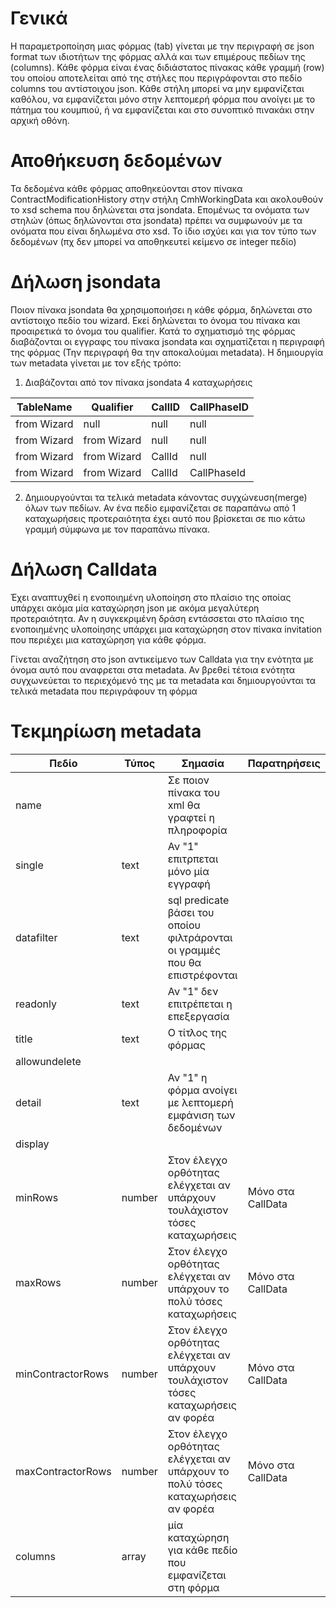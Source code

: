 # Γενικά
Η παραμετροποίηση μιας φόρμας (tab) γίνεται με την περιγραφή σε json format των ιδιοτήτων της φόρμας αλλά και των επιμέρους πεδίων της (columns). Κάθε φόρμα είναι ένας διδιάστατος πίνακας κάθε γραμμή (row) του οποίου αποτελείται από της στήλες που περιγράφονται στο πεδίο columns του αντίστοιχου json. Κάθε στήλη μπορεί να μην εμφανίζεται καθόλου, να εμφανίζεται μόνο στην λεπτομερή φόρμα που ανοίγει με το πάτημα του κουμπιού, ή να εμφανίζεται και στο συνοπτικό πινακάκι στην αρχική οθόνη.
# Αποθήκευση δεδομένων
Τα δεδομένα κάθε φόρμας αποθηκεύονται στον πίνακα ContractModificationHistory στην στήλη CmhWorkingData και ακολουθούν το xsd schema που δηλώνεται στα jsondata. Επομένως τα ονόματα των στηλών (όπως δηλώνονται στα jsondata) πρέπει να συμφωνούν με τα ονόματα που είναι δηλωμένα στο xsd. Το ίδιο ισχύει και για τον τύπο των δεδομένων (πχ δεν μπορεί να αποθηκευτεί κείμενο σε integer πεδίο)
# Δήλωση jsondata
Ποιον πίνακα jsondata θα χρησιμοποιήσει η κάθε φόρμα, δηλώνεται στο αντίστοιχο πεδίο του wizard. Εκεί δηλώνεται το όνομα του πίνακα και προαιρετικά το όνομα του qualifier. Κατά το σχηματισμό της φόρμας διαβάζονται οι εγγραφς του πίνακα jsondata και σχηματίζεται η περιγραφή της φόρμας (Την περιγραφή θα την αποκαλούμαι metadata).
Η δημιουργία των metadata γίνεται με τον εξής τρόπο:
1. Διαβάζονται από τον πίνακα jsondata 4 καταχωρήσεις

| TableName | Qualifier | CallID | CallPhaseID |
| --------- | --------- |------- |------------ |
| from Wizard | null | null | null |
| from Wizard | from Wizard | null | null |
| from Wizard | from Wizard | CallId | null |
| from Wizard | from Wizard | CallId | CallPhaseId |

2. Δημιουργούνται τα τελικά metadata κάνοντας συγχώνευση(merge) όλων των πεδίων. Αν ένα πεδίο εμφανίζεται σε παραπάνω από 1 καταχωρήσεις προτεραιότητα έχει αυτό που βρίσκεται σε πιο κάτω γραμμή σύμφωνα με τον παραπάνω πίνακα.
# Δήλωση Calldata
Έχει αναπτυχθεί η ενοποιημένη υλοποίηση στο πλαίσιο της οποίας υπάρχει ακόμα μία καταχώρηση json με ακόμα μεγαλύτερη προτεραιότητα. 
Αν η συγκεκριμένη δράση εντάσσεται στο πλαίσιο της ενοποιημένης υλοποίησης υπάρχει μια καταχώρηση στον πίνακα invitation που περιέχει μια καταχώρηση για κάθε φόρμα.

Γίνεται αναζήτηση στο json αντικείμενο των Calldata για την ενότητα με όνομα αυτό που αναφρεται στα metadata. Αν βρεθεί τέτοια ενότητα συγχωνεύεται το περιεχόμενό της με τα metadata και δημιουργούνται τα τελικά metadata που περιγράφουν τη φόρμα
# Τεκμηρίωση metadata

| Πεδίο | Τύπος | Σημασία | Παρατηρήσεις |
| --------- | --------- |------- |------------ |
| name | | Σε ποιον πίνακα του xml θα γραφτεί η πληροφορία |  |
| single| text | Αν "1" επιτρπεται μόνο μία εγγραφή| |
| datafilter| text | sql predicate βάσει του οποίου φιλτράρονται οι γραμμές που θα επιστρέφονται | |
| readonly| text| Αν "1" δεν επιτρέπεται η επεξεργασία | |
| title| text | Ο τίτλος της φόρμας | |
| allowundelete| |  | |
| detail| text| Αν "1" η φόρμα ανοίγει με λεπτομερή εμφάνιση των δεδομένων | |
| display| |  | |
| minRows| number| Στον έλεγχο ορθότητας ελέγχεται αν υπάρχουν τουλάχιστον τόσες καταχωρήσεις| Μόνο στα CallData|
| maxRows| number| Στον έλεγχο ορθότητας ελέγχεται αν υπάρχουν το πολύ τόσες καταχωρήσεις| Μόνο στα CallData|
| minContractorRows| number| Στον έλεγχο ορθότητας ελέγχεται αν υπάρχουν τουλάχιστον τόσες καταχωρήσεις αν φορέα| Μόνο στα CallData|
| maxContractorRows| number| Στον έλεγχο ορθότητας ελέγχεται αν υπάρχουν το πολύ τόσες καταχωρήσεις αν φορέα| Μόνο στα CallData|
| columns| array | μία καταχώρηση για κάθε πεδίο που εμφανίζεται στη φόρμα | |

